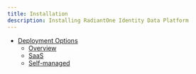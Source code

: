 ```yaml
---
title: Installation
description: Installing RadiantOne Identity Data Platform
---
```


- [Deployment Options](#)
  - [Overview](deployment-options.md)
  - [SaaS](/../../eoc/latest/getting-started/overview/)
  - [Self-managed](self-managed.md)
  

